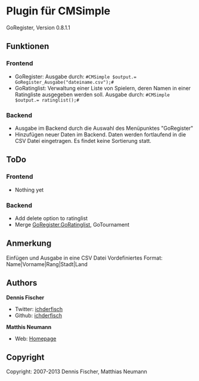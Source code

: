 Plugin für CMSimple
===================
GoRegister, Version 0.8.1.1

Funktionen
----------

### Frontend
- GoRegister: Ausgabe durch: `#CMSimple $output.= GoRegister_Ausgabe("dateiname.csv");#`
- GoRatinglist: Verwaltung einer Liste von Spielern, deren Namen in einer Ratingliste ausgegeben werden soll. Ausgabe durch: `#CMSimple $output.= ratinglist();#`

### Backend
- Ausgabe im Backend durch die Auswahl des Menüpunktes "GoRegister"
- Hinzufügen neuer Daten im Backend. Daten werden fortlaufend in die CSV Datei eingetragen. Es findet keine Sortierung statt.

ToDo
----
### Frontend
- Nothing yet
        
### Backend
- Add delete option to ratinglist
- Merge [GoRegister](https://github.com/DeeFi/GoRegister/),[GoRatinglist](https://github.com/DeeFi/GoRatinglist/), GoTournament

Anmerkung
---------
Einfügen und Ausgabe in eine CSV Datei
Vordefiniertes Format:
Name|Vorname|Rang|Stadt|Land

Authors
-------
**Dennis Fischer**
- Twitter: [ichderfisch](https://twitter.com/ichderfisch)
- Github: [ichderfisch](https://github.com/ichderfisch)

**Matthis Neumann**
- Web: [Homepage](http://www.maneumann.com)

Copyright
---------
Copyright: 2007-2013 Dennis Fischer, Matthias Neumann
